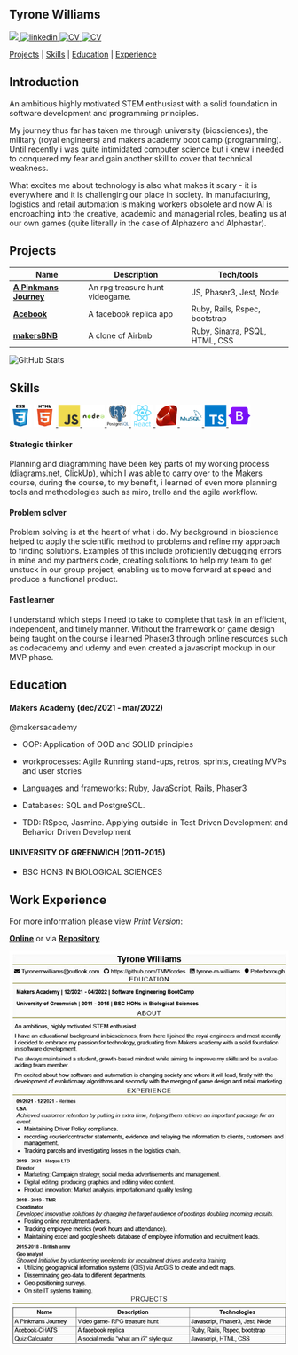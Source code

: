 ## Tyrone Williams

<a href="https://www.codewars.com/users/Coding_rush">
        <img src="https://img.shields.io/badge/CodeWars-%23AD2C27?style=for-the-badge&logo=codewars&logoColor=white" />
    </a>
    <a href="www.linkedin.com/in/www.linkedin.com/in/tyrone-m-williams">
        <img alt="linkedin" title="My LinkedIn Page" src="https://img.shields.io/badge/LinkedIn-0077B5?style=for-the-badge&logo=linkedin&logoColor=white" />
        </a>
      <a href="https://tmwcodes.github.io/PDFCV/">
        <img alt="CV" title="My PDF CV" src="https://img.shields.io/badge/CV_PrintVersion_online-ffd700?style=for-the-badge&logoColor=white" />
        </a>
        <a href="https://github.com/TMWcodes/PDFCV">
        <img alt="CV" title="My PDF CV" src="https://img.shields.io/badge/CV_Repo-2d6a4f?style=for-the-badge&logoColor=white" />
        </a>

[Projects](#projects) | [Skills](#skills) | [Education](#Education) | [Experience](#work-experience)

## Introduction

An ambitious highly motivated STEM enthusiast with a solid foundation in software development and programming principles.

My journey thus far has taken me through university (biosciences), the military (royal engineers) and makers academy boot camp (programming). Until recently i was quite intimidated computer science but i knew i needed to conquered my fear and gain another skill to cover that technical weakness.

What excites me about technology is also what makes it scary - it is everywhere and it is challenging our place in society. In manufacturing, logistics and retail automation is making workers obsolete and now AI is encroaching into the creative, academic and managerial roles, beating us at our own games (quite literally in the case of Alphazero and Alphastar).

## Projects

| Name                                                                     | Description                     | Tech/tools                     |
| ------------------------------------------------------------------------ | ------------------------------- | ------------------------------ |
| **[A Pinkmans Journey](https://github.com/TMWcodes/A-Pinkmans-Journey)** | An rpg treasure hunt videogame. | JS, Phaser3, Jest, Node        |
| **[Acebook](https://github.com/TMWcodes/acebook-CHATS)**                 | A facebook replica app          | Ruby, Rails, Rspec, bootstrap  |
| **[makersBNB](https://github.com/TMWcodes/Makersbnb)**                   | A clone of Airbnb               | Ruby, Sinatra, PSQL, HTML, CSS |

![GitHub Stats](https://github-readme-stats.vercel.app/api?username=TMWcodes&theme=radical)

## Skills

<p>
 <img src="https://raw.githubusercontent.com/devicons/devicon/master/icons/css3/css3-original-wordmark.svg" alt="css3" width="40" height="40"/> </a> <a  <img src="https://www.vectorlogo.zone/logos/git-scm/git-scm-icon.svg" alt="git" width="40" height="40"/> </a>  </a> <a href="https://www.w3.org/html/" target="_blank"> <img src="https://raw.githubusercontent.com/devicons/devicon/master/icons/html5/html5-original-wordmark.svg" alt="html5" width="40" height="40"/> </a>  <a href="https://developer.mozilla.org/en-US/docs/Web/JavaScript" target="_blank"> <img src="https://raw.githubusercontent.com/devicons/devicon/master/icons/javascript/javascript-original.svg" alt="javascript" width="40" height="40"/> </a> <a href="https://nodejs.org" target="_blank"> <img src="https://raw.githubusercontent.com/devicons/devicon/master/icons/nodejs/nodejs-original-wordmark.svg" alt="nodejs" width="40" height="40"/> </a> <a href="https://www.postgresql.org" target="_blank"> <img src="https://raw.githubusercontent.com/devicons/devicon/master/icons/postgresql/postgresql-original-wordmark.svg" alt="postgresql" width="40" height="40"/> </a> <a href="https://reactjs.org/" target="_blank"> <img src="https://raw.githubusercontent.com/devicons/devicon/master/icons/react/react-original-wordmark.svg" alt="react" width="40" height="40"/> </a>  <a href="https://www.ruby-lang.org/en/" target="_blank"> <img src="https://raw.githubusercontent.com/devicons/devicon/master/icons/ruby/ruby-original.svg" alt="ruby" width="40" height="40"/> </a> <a href="https://dev.mysql.com/doc/" target="_blank"> <img src="https://raw.githubusercontent.com/devicons/devicon/master/icons/mysql/mysql-plain-wordmark.svg" alt="mysql" width="40" height="40"/> </a>  <a href="https://www.typescriptlang.org/" target="_blank"> <img src="https://github.com/devicons/devicon/blob/master/icons/typescript/typescript-original.svg" alt="typescript" width="40" height="40"/> </a> 
  <a href="https://getbootstrap.com/" target="_blank"> <img src="https://github.com/devicons/devicon/blob/master/icons/bootstrap/bootstrap-original.svg" alt="bootstrap" width="40" height="40"/> </a> 
 </p>

#### Strategic thinker

Planning and diagramming have been key parts of my working process (diagrams.net, ClickUp), which I was able to carry over to the Makers course, during the course, to my benefit, i learned of even more planning tools and methodologies such as miro, trello and the agile workflow.

#### Problem solver

Problem solving is at the heart of what i do. My background in bioscience helped to apply the scientific method to problems and refine my approach to finding solutions. Examples of this include proficiently debugging errors in mine and my partners code, creating solutions to help my team to get unstuck in our group project, enabling us to move forward at speed and produce a functional product.

#### Fast learner

I understand which steps I need to take to complete that task in an efficient, independent, and timely manner.
Without the framework or game design being taught on the course i learned Phaser3 through online resources such as codecademy and udemy and even created a javascript mockup in our MVP phase.

## Education

#### Makers Academy (dec/2021 - mar/2022)

@makersacademy

- OOP: Application of OOD and SOLID principles
- workprocesses: Agile
  Running stand-ups, retros, sprints, creating MVPs and user stories

- Languages and frameworks: Ruby, JavaScript, Rails, Phaser3
- Databases: SQL and PostgreSQL.
- TDD: RSpec, Jasmine.
  Applying outside-in Test Driven Development and Behavior Driven Development

#### UNIVERSITY OF GREENWICH (2011-2015)

- BSC HONS IN BIOLOGICAL SCIENCES

## Work Experience

For more information please view _Print Version_:

**[Online](https://tmwcodes.github.io/PDFCV/)** or via **[ Repository](https://github.com/TMWcodes/PDFCV)**

![PDFCVSC](./img/CVDocument.jpg)

<!--
**myHermes** (09/21 - 12/21)
CSA

- Policy compliance.
- Logistics loss investigation

**British Army** (03/15 - 02/19)
GEO ANALYST

- Utilizing geographical information systems (GIS) to create
and edit maps.
- Disseminating geo-data to different points
of interest.
- Field Engineering, navigation, and casualty training.


**TMR** (05/18 - 01/19)
_COORDINATOR_

- Posting online advertisements.
- Hitting recruitment targets.
- Tracking employee metrics.
- Responding to applications and conducting interviews.
